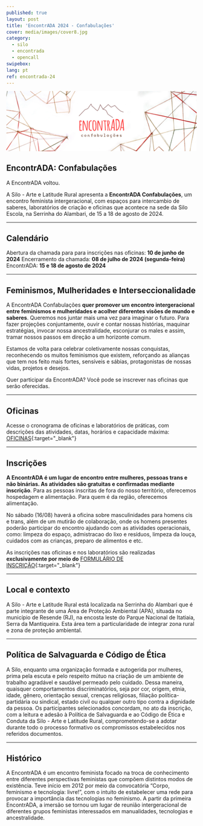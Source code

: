 ```yaml
---
published: true
layout: post
title: 'EncontrADA 2024 - Confabulações'
cover: media/images/cover8.jpg
category:
  - silo
  - encontrada
  - opencall
swipebox:
lang: pt
ref: encontrada-24
---
```


![Banner EncontrADA 2024](/media/images/banner_encontrada2024.jpg)

## **EncontrADA: Confabulações**

A EncontrADA voltou.

A Silo - Arte e Latitude Rural apresenta a **EncontrADA Confabulações**, um encontro feminista intergeracional, com espaços para intercambio de saberes, laboratórios de criação e oficinas que acontece na sede da Silo Escola, na Serrinha do Alambari, de 15 a 18 de agosto de 2024.

---

## **Calendário**

Abertura da chamada para para inscrições nas oficinas: **10 de junho de 2024**
Encerramento da chamada: **08 de julho de 2024 (segunda-feira)**
EncontrADA: **15 e 18 de agosto de 2024**

---

## **Feminismos, Mulheridades e Interseccionalidade**

A EncontrADA Confabulações **quer promover um encontro intergeracional entre feminismos e mulheridades e acolher diferentes visões de mundo e saberes**. Queremos nos juntar mais uma vez para imaginar o futuro. Para fazer projeções conjuntamente, ouvir e contar nossas histórias, maquinar estratégias, invocar nossa ancestralidade, esconjurar os males e assim, tramar nossos passos em direção a um horizonte comum. 

Estamos de volta para celebrar coletivamente nossas conquistas, reconhecendo os muitos feminismos que existem,  reforçando as alianças que tem nos feito mais fortes, sensíveis e sábias, protagonistas de nossas vidas, projetos e desejos. 

Quer participar da EncontrADA? Você pode se inscrever nas oficinas que serão oferecidas. 

---

## **Oficinas**

Acesse o cronograma de oficinas e laboratórios de práticas, com descrições das atividades, datas, horários e capacidade máxima: [OFICINAS](https://docs.google.com/document/d/1z8dw46qX3H38XzzDSDl42IlLW9o894VJ2QXUTsW3MAs/edit?usp=sharing){:target="_blank"}

---

## **Inscrições**

**A EncontrADA é um lugar de encontro entre mulheres, pessoas trans e não binárias. As atividades são gratuitas e confirmadas mediante inscrição**. Para as pessoas inscritas de fora do nosso território, oferecemos hospedagem e alimentação.  Para quem é da região, oferecemos alimentação. 

No sábado (16/08) haverá a oficina sobre masculinidades para homens cis e trans, além de um mutirão de colaboração, onde os homens presentes poderão participar do  encontro ajudando com as atividades operacionais, como: limpeza do espaço, admistracao do lixo e resíduos, limpeza da louça, cuidados com as crianças, preparo de alimentos e etc. 

As inscrições nas oficinas e nos laboratórios são realizadas **exclusivamente por meio do** [FORMULÁRIO DE INSCRIÇÃO](https://forms.gle/M7MQKYCxdpy9Qukr9){:target="_blank"}

---

## **Local e contexto**

A Silo - Arte e Latitude Rural está localizada na Serrinha do Alambari que é parte integrante de uma Área de Proteção Ambiental (APA), situada no município de Resende (RJ), na encosta leste do Parque Nacional de Itatiaia, Serra da Mantiqueira. Esta área tem a particularidade de integrar zona rural e zona de proteção ambiental. 

---

## **Política de Salvaguarda e Código de Ética**

A Silo, enquanto uma organização formada e autogerida por mulheres, prima pela escuta e pelo respeito mútuo na criação de um ambiente de trabalho agradável e saudável permeado pelo cuidado. Dessa maneira, quaisquer comportamentos discriminatórios, seja por cor, origem, etnia, idade, gênero, orientação sexual, crenças religiosas, filiação política-partidária ou sindical, estado civil ou qualquer outro tipo contra a dignidade da pessoa.
Os participantes selecionados concordam, no ato da inscrição, com a leitura e adesão à Política de Salvaguarda e ao Código de Ética e Conduta da Silo - Arte e Latitude Rural, comprometendo-se a adotar durante todo o processo formativo os compromissos estabelecidos nos referidos documentos.

---

## **Histórico**

A EncontrADA é um encontro feminista focado na troca de conhecimento entre diferentes perspectivas feministas que compõem distintos modos de existência. Teve início em 2012 por meio da convocatória “Corpo, feminismo e tecnologia: livre!”, com o intuito de estabelecer uma rede para provocar a importância das tecnologias no feminismo. A partir da primeira EncontrADA, a imersão se tornou um lugar de reunião intergeracional de diferentes grupos feministas interessados em manualidades, tecnologias e ancestralidade.
